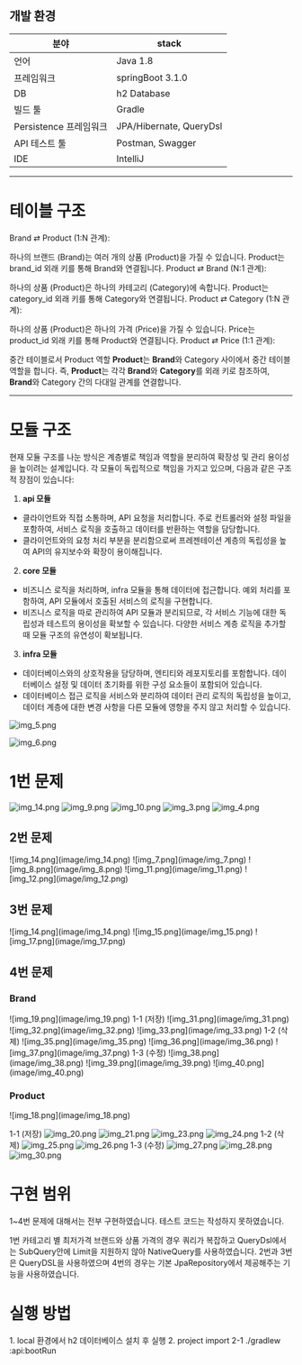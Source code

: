 ## 개발 환경

| 분야                   | stack                   |
| ---------------------- |-------------------------|
| 언어                   | Java 1.8                |
| 프레임워크             | springBoot 3.1.0        |
| DB                     | h2 Database             |
| 빌드 툴                | Gradle                  |
| Persistence 프레임워크 | JPA/Hibernate, QueryDsl |
| API 테스트 툴          | Postman, Swagger        |
| IDE                    | IntelliJ                |

<hr>

<h1> 테이블 구조 </h1>
Brand ⇄ Product (1:N 관계):

하나의 브랜드 (Brand)는 여러 개의 상품 (Product)을 가질 수 있습니다.
Product는 brand_id 외래 키를 통해 Brand와 연결됩니다.
Product ⇄ Brand (N:1 관계):

하나의 상품 (Product)은 하나의 카테고리 (Category)에 속합니다.
Product는 category_id 외래 키를 통해 Category와 연결됩니다.
Product ⇄ Category (1:N 관계):

하나의 상품 (Product)은 하나의 가격 (Price)을 가질 수 있습니다.
Price는 product_id 외래 키를 통해 Product와 연결됩니다.
Product ⇄ Price (1:1 관계):

중간 테이블로서 Product 역할
**Product**는 **Brand**와 Category 사이에서 중간 테이블 역할을 합니다.
즉, **Product**는 각각 **Brand**와 **Category**를 외래 키로 참조하여,
**Brand**와 Category 간의 다대일 관계를 연결합니다.

<hr>

<h1>모듈 구조</h1>

현재 모듈 구조를 나눈 방식은 계층별로 책임과 역할을 분리하여 확장성 및 관리 용이성을 높이려는 설계입니다. 각 모듈이 독립적으로 책임을 가지고 있으며, 다음과 같은 구조적 장점이 있습니다:

1. **api 모듈**

* 클라이언트와 직접 소통하며, API 요청을 처리합니다. 주로 컨트롤러와 설정 파일을 포함하여, 서비스 로직을 호출하고 데이터를 반환하는 역할을 담당합니다.
* 클라이언트와의 요청 처리 부분을 분리함으로써 프레젠테이션 계층의 독립성을 높여 API의 유지보수와 확장이 용이해집니다.

2. **core 모듈**

* 비즈니스 로직을 처리하며, infra 모듈을 통해 데이터에 접근합니다. 예외 처리를 포함하여, API 모듈에서 호출된 서비스의 로직을 구현합니다.
* 비즈니스 로직을 따로 관리하여 API 모듈과 분리되므로, 각 서비스 기능에 대한 독립성과 테스트의 용이성을 확보할 수 있습니다. 다양한 서비스 계층 로직을 추가할 때 모듈 구조의 유연성이 확보됩니다.

3. **infra 모듈**
* 데이터베이스와의 상호작용을 담당하며, 엔티티와 레포지토리를 포함합니다. 데이터베이스 설정 및 데이터 초기화를 위한 구성 요소들이 포함되어 있습니다.
* 데이터베이스 접근 로직을 서비스와 분리하여 데이터 관리 로직의 독립성을 높이고, 데이터 계층에 대한 변경 사항을 다른 모듈에 영향을 주지 않고 처리할 수 있습니다.


![img_5.png](image/img_5.png)

![img_6.png](image/img_6.png)


<h1>1번 문제</h1>

![img_14.png](image/img_14.png)
![img_9.png](image/img_9.png)
![img_10.png](image/img_10.png)
![img_3.png](image/img_3.png)
![img_4.png](image/img_4.png)


<h2>2번 문제</h1>
![img_14.png](image/img_14.png)
![img_7.png](image/img_7.png)
![img_8.png](image/img_8.png)
![img_11.png](image/img_11.png)
![img_12.png](image/img_12.png)

<h2>3번 문제</h1>
![img_14.png](image/img_14.png)
![img_15.png](image/img_15.png)
![img_17.png](image/img_17.png)
<h2>4번 문제</h1>
<h3>Brand</h3>
![img_19.png](image/img_19.png)
1-1 (저장)
![img_31.png](image/img_31.png)
![img_32.png](image/img_32.png)
![img_33.png](image/img_33.png)
1-2 (삭제)
![img_35.png](image/img_35.png)
![img_36.png](image/img_36.png)
![img_37.png](image/img_37.png)
1-3 (수정)
![img_38.png](image/img_38.png)
![img_39.png](image/img_39.png)
![img_40.png](image/img_40.png)

<h3>Product</h3>
![img_18.png](image/img_18.png)

1-1 (저장)
![img_20.png](image/img_20.png)
![img_21.png](image/img_21.png)
![img_23.png](image/img_23.png)
![img_24.png](image/img_24.png)
1-2 (삭제)
![img_25.png](image/img_25.png)
![img_26.png](image/img_26.png)
1-3 (수정)
![img_27.png](image/img_27.png)
![img_28.png](image/img_28.png)
![img_30.png](image/img_30.png)


<h1>구현 범위</h1>
1~4번 문제에 대해서는 전부 구현하였습니다.
테스트 코드는 작성하지 못하였습니다.

1번
카테고리 별 최저가격 브랜드와 상품 가격의 경우
쿼리가 복잡하고 QueryDsl에서는 SubQuery안에 Limit을 지원하지 않아 NativeQuery를 사용하였습니다.
2번과 3번은 
QueryDSL을 사용하였으며
4번의 경우는 기본 JpaRepository에서 제공해주는 기능을 사용하였습니다.

<h1>실행 방법</h1>
1. local 환경에서 h2 데이터베이스 설치 후 실행
2. project import 
2-1 ./gradlew :api:bootRun
